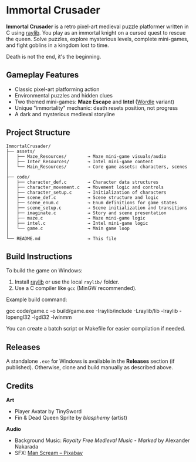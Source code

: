 # Immortal Crusader

**Immortal Crusader** is a retro pixel-art medieval puzzle platformer written in C using [raylib](https://www.raylib.com/). You play as an immortal knight on a cursed quest to rescue the queen. Solve puzzles, explore mysterious levels, complete mini-games, and fight goblins in a kingdom lost to time.

Death is not the end, it's the beginning.

## Gameplay Features

* Classic pixel-art platforming action
* Environmental puzzles and hidden clues
* Two themed mini-games: **Maze Escape** and **Intel** ([Wordle](https://wordly.org/) variant)
* Unique "immortality" mechanic: death resets position, not progress
* A dark and mysterious medieval storyline

## Project Structure
```
ImmortalCrusader/
├── assets/
│   ├── Maze_Resources/        → Maze mini-game visuals/audio
│   ├── Inter_Resources/       → Intel mini-game content
│   └── Main_Resources/        → Core game assets: characters, scenes
│
├── code/
│   ├── character_def.c        → Character data structures
│   ├── character_movement.c   → Movement logic and controls
│   ├── character_setup.c      → Initialization of characters
│   ├── scene_def.c            → Scene structure and logic
│   ├── scene_enum.c           → Enum definitions for game states
│   ├── scene_setup.c          → Scene initialization and transitions
│   ├── imaginate.c            → Story and scene presentation
│   ├── maze.c                 → Maze mini-game logic
│   ├── intel.c                → Intel mini-game logic
│   └── game.c                 → Main game loop
│
└── README.md                  → This file
```
## Build Instructions

To build the game on Windows:

1. Install [raylib](https://www.raylib.com/) or use the local `raylib/` folder.
2. Use a C compiler like `gcc` (MinGW recommended).

Example build command:

gcc code/game.c -o build/game.exe -Iraylib/include -Lraylib/lib -lraylib -lopengl32 -lgdi32 -lwinmm

You can create a batch script or Makefile for easier compilation if needed.

## Releases

A standalone `.exe` for Windows is available in the **Releases** section (if published).
Otherwise, clone and build manually as described above.

## Credits

**Art**

* Player Avatar by TinySword
* Fin & Dead Queen Sprite by *blasphemy* (artist)

**Audio**

* Background Music: *Royalty Free Medieval Music - Marked* by Alexander Nakarada
* SFX: [Man Scream – Pixabay](https://pixabay.com/sound-effects/man-scream-121085/)
